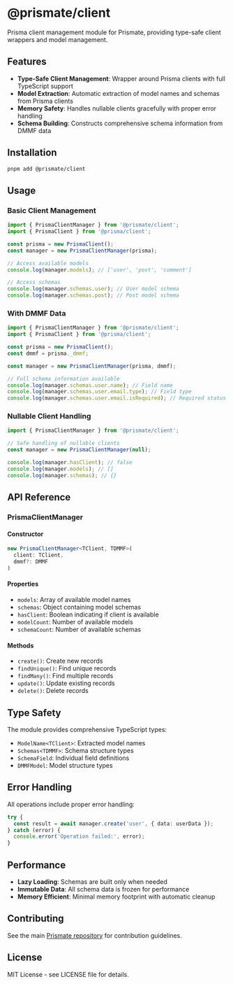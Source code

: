 # @prismate/client

Prisma client management module for Prismate, providing type-safe client wrappers and model management.

## Features

- **Type-Safe Client Management**: Wrapper around Prisma clients with full TypeScript support
- **Model Extraction**: Automatic extraction of model names and schemas from Prisma clients
- **Memory Safety**: Handles nullable clients gracefully with proper error handling
- **Schema Building**: Constructs comprehensive schema information from DMMF data

## Installation

```bash
pnpm add @prismate/client
```

## Usage

### Basic Client Management

```typescript
import { PrismaClientManager } from '@prismate/client';
import { PrismaClient } from '@prisma/client';

const prisma = new PrismaClient();
const manager = new PrismaClientManager(prisma);

// Access available models
console.log(manager.models); // ['user', 'post', 'comment']

// Access schemas
console.log(manager.schemas.user); // User model schema
console.log(manager.schemas.post); // Post model schema
```

### With DMMF Data

```typescript
import { PrismaClientManager } from '@prismate/client';
import { PrismaClient } from '@prisma/client';

const prisma = new PrismaClient();
const dmmf = prisma._dmmf;

const manager = new PrismaClientManager(prisma, dmmf);

// Full schema information available
console.log(manager.schemas.user.name); // Field name
console.log(manager.schemas.user.email.type); // Field type
console.log(manager.schemas.user.email.isRequired); // Required status
```

### Nullable Client Handling

```typescript
import { PrismaClientManager } from '@prismate/client';

// Safe handling of nullable clients
const manager = new PrismaClientManager(null);

console.log(manager.hasClient); // false
console.log(manager.models); // []
console.log(manager.schemas); // {}
```

## API Reference

### PrismaClientManager

#### Constructor

```typescript
new PrismaClientManager<TClient, TDMMF>(
  client: TClient,
  dmmf?: DMMF
)
```

#### Properties

- `models`: Array of available model names
- `schemas`: Object containing model schemas
- `hasClient`: Boolean indicating if client is available
- `modelCount`: Number of available models
- `schemaCount`: Number of available schemas

#### Methods

- `create()`: Create new records
- `findUnique()`: Find unique records
- `findMany()`: Find multiple records
- `update()`: Update existing records
- `delete()`: Delete records

## Type Safety

The module provides comprehensive TypeScript types:

- `ModelName<TClient>`: Extracted model names
- `Schemas<TDMMF>`: Schema structure types
- `SchemaField`: Individual field definitions
- `DMMFModel`: Model structure types

## Error Handling

All operations include proper error handling:

```typescript
try {
  const result = await manager.create('user', { data: userData });
} catch (error) {
  console.error('Operation failed:', error);
}
```

## Performance

- **Lazy Loading**: Schemas are built only when needed
- **Immutable Data**: All schema data is frozen for performance
- **Memory Efficient**: Minimal memory footprint with automatic cleanup

## Contributing

See the main [Prismate repository](https://github.com/prismate/prismate) for contribution guidelines.

## License

MIT License - see LICENSE file for details.